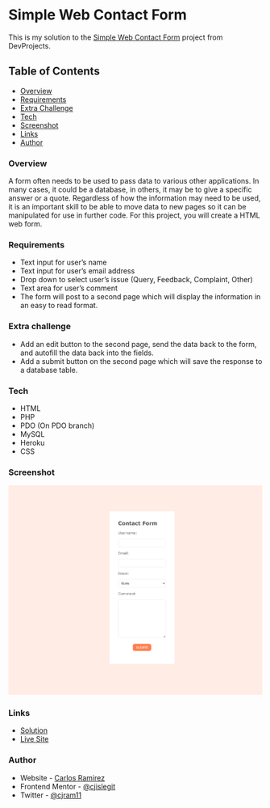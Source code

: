 # Simple Web Contact Form

This is my solution to the [Simple Web Contact Form](https://www.codementor.io/projects/web/create-a-contact-form-b2n9ltrdy1) project from DevProjects.

## Table of Contents

- [Overview](#overview)
- [Requirements](#requirements)
- [Extra Challenge](#extra-challenge)
- [Tech](#tech)
- [Screenshot](#screenshot)
- [Links](#links)
- [Author](#author)

### Overview

A form often needs to be used to pass data to various other applications. In many cases, it could be a database, in others, it may be to give a specific answer or a quote. Regardless of how the information may need to be used, it is an important skill to be able to move data to new pages so it can be manipulated for use in further code. For this project, you will create a HTML web form.

### Requirements

- Text input for user’s name
- Text input for user’s email address
- Drop down to select user’s issue (Query, Feedback, Complaint, Other)
- Text area for user’s comment
- The form will post to a second page which will display the information in an easy to read format.

### Extra challenge

- Add an edit button to the second page, send the data back to the form, and autofill the data back into the fields.
- Add a submit button on the second page which will save the response to a database table.

### Tech

- HTML
- PHP
- PDO (On PDO branch)
- MySQL
- Heroku
- CSS

### Screenshot

![Screenshot of website](./assets/screenshot.png)

### Links

- [Solution](https://www.codementor.io/project-solutions/e9zt6mreoc)
- [Live Site](https://hidden-cliffs-05435.herokuapp.com/)

### Author

- Website - [Carlos Ramirez](https://cjramirez.tech/)
- Frontend Mentor - [@cjislegit](https://www.frontendmentor.io/profile/cjislegit)
- Twitter - [@cjram11](https://twitter.com/cjram11)
